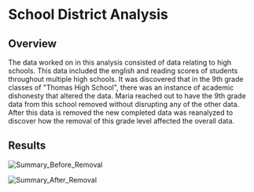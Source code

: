 # School District Analysis

## Overview
The data worked on in this analysis consisted of data relating to high schools. 
This data included the english and reading scores of students throughout multiple high schools.
It was discovered that in the 9th grade classes of "Thomas High School", there was an instance of academic dishonesty that altered the data.
Maria reached out to have the 9th grade data from this school removed without disrupting any of the other data.
After this data is removed the new completed data was reanalyzed to discover how the removal of this grade level affected the overall data.

## Results

![Summary_Before_Removal](https://user-images.githubusercontent.com/96553988/151736830-13cba36e-1735-4d7a-8d29-e8923475bc9b.png)

![Summary_After_Removal](https://user-images.githubusercontent.com/96553988/151736790-9dffdcfe-130f-4053-b840-7063bb042e49.png)
